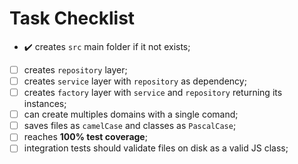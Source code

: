# Task Checklist

- ✔️ creates `src` main folder if it not exists;
- [ ] creates `repository` layer;
- [ ] creates `service` layer with `repository` as dependency;
- [ ] creates `factory` layer with `service` and `repository` returning its instances;
- [ ] can create multiples domains with a single comand;
- [ ] saves files as `camelCase` and classes as `PascalCase`;
- [ ] reaches **100% test coverage**;
- [ ] integration tests should validate files on disk as a valid JS class;